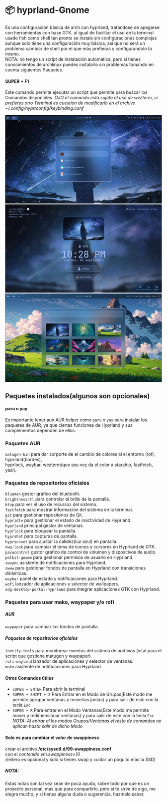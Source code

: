 # 📦 hyprland-Gnome

Es una configuración básica de arch con hyprland, tratandose de apegarse con herramientas con base
GTK, al igual de facilitar el uso de la terminal usado fish como shell tan pronto se instale sin
configuraciónes complejas aunque solo tiene una configuración muy básica, asi que no será un
problema cambiar de shell por el que más prefieras y configurandolo tú mismo.  
NOTA: no tengo un script de instalación automática, pero si tienes conocimientos de archlinux
puedes instalarlo sin problemas tomando en cuenta siguientes Paquetes.  

#### SUPER + F1
Este comando permite ejecutar un script que permite para buscar los Comandos disponibles.
*OJO el comando esta sujeto al uso de wezterm, si prefieres otro Terminal es cuestion de
modificarlo en el archivo ~/.config/hypr/config/keybinding.conf*  

![Wofi](/capturas/Captura.png)  
![Pantalla de bloqueo](/capturas/Pantalla_de_Bloqueo.png)  
![Wallpapers](/capturas/Wallpaper.png)  

## Paquetes instalados(algunos son opcionales)

#### paru o yay

Es importante tener aun AUR helper como `paru` o `yay` para instalar los paquetes de AUR, ya que
ciertas funciones de Hyprland y sus complementos dependen de ellos.

### Paquetes AUR
`matugen-bin` para dar sorporte de el cambio de colores al el entorno (rofi, hyprland(bordes),  
hyprlock, waybar, wezterm(que asu vez da el color a starship, fastfetch, yazi).  

### Paquetes de repositorios oficiales
`blueman` gestor gráfico del bluetooth.  
`brightnessctl` para controlar el brillo de la pantalla.  
`btop` para ver el uso de recursos del sistema.  
`fastfetch` para mostrar información del sistema en la terminal.  
`git` para gestionar repositorios de Git.  
`hypridle` para gestionar el estado de inactividad de Hyprland.  
`hyprland` principal gestor de ventanas.  
`hyprlock` para bloquear la pantalla.  
`hyprshot` para capturas de pantalla.  
`hyprsunset` para ajustar la calidez(luz azul) en pantalla.  
`nwg-look` para cambiar el tema de iconos y cursores en Hyprland de GTK.  
`pavucontrol` gestor gráfico de control de volumen y dispositivos de audio.  
`polkit-gnome` para gestionar permisos de usuario en Hyprland.  
`swaync` asistente de notificaciones para Hyprland.  
`swww` para gestionar fondos de pantalla en Hyprland con transiciones dinámicas.  
`waybar` panel de estado y notificaciones para Hyprland.  
`wofi` lanzador de aplicaciones y selector de wallpapers.  
`xdg-desktop-portal-hyprland` para integrar aplicaciones GTK con Hyprland.  


### Paquetes para usar mako, waypaper y/o rofi
##### AUR
`waypaper` para cambiar los fondos de pantalla.  

##### Paquetes de repositorios oficiales
`inotify-tools` para monitorear eventos del sistema de archivos (vital para el script que gestiona
matugen y waypaper).  
`rofi-wayland` lanzador de aplicaciones y selector de ventanas.  
`mako` asistente de notificaciones para Hyprland.  

#### Otros Comandos útiles
* `SUPER + ENTER` Para abrir la terminal  
* `SUPER + SHIFT + Z` Para Entrar en el Modo de Grupos(Este modo me permite agrupar ventanas y
moverlas juntas) y para salir de este con la tecla `Esc`  
* `SUPER + R` Para entrar en el Modo Ventanas(Este modo me permite mover y redimensionar
ventanas) y para salir de este con la tecla `Esc`  
*NOTA: Al entrar al los modos Grupos/Ventanas el resto de comandos no aplican hasta salir de dicho
Modo*  

#### Solo es para cambiar el valor de swappiness
 crear el archivo **/etc/sysctl.d/99-swappiness.conf**  
 con el *contenido vm.swappiness=10*  
 (reitero es opcional y solo si tienes swap y cuidar un poquito mas la SSD)

##### NOTA:
Estas notas son tal vez sean de poca ayuda, sobre todo por que es un proyecto personal, mas que
para compartirlo, pero si te sirve de algo, me alegra mucho, y si tienes alguna duda o sugerencia,
hazmelo saber.  

